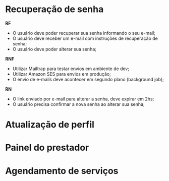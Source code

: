 # Recuperação de senha

**RF**

- O usuário deve poder recuperar sua senha informando o seu e-mail;
- O usuário deve receber um e-mail com instruções de recuperação de senha;
- O usuário deve poder alterar sua senha;

**RNF**

- Utilizar Mailtrap para testar envios em ambiente de dev;
- Utilizar Amazon SES para envios em produção;
- O envio de e-mails deve acontecer em segundo plano (background job);

**RN**

- O link enviado por e-mail para alterar a senha, deve expirar em 2hs;
- O usuário precisa confirmar a nova senha ao alterar sua senha;

# Atualização de perfil

# Painel do prestador

# Agendamento de serviços

